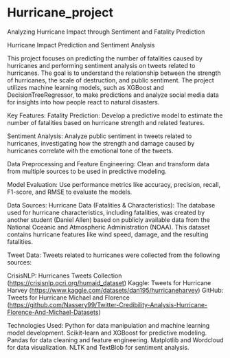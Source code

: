 # Hurricane_project
Analyzing Hurricane Impact through Sentiment and Fatality Prediction

Hurricane Impact Prediction and Sentiment Analysis

This project focuses on predicting the number of fatalities caused by hurricanes and performing sentiment analysis on tweets related to hurricanes. The goal is to understand the relationship between the strength of hurricanes, the scale of destruction, and public sentiment. The project utilizes machine learning models, such as XGBoost and DecisionTreeRegressor, to make predictions and analyze social media data for insights into how people react to natural disasters.

Key Features:
Fatality Prediction: Develop a predictive model to estimate the number of fatalities based on hurricane strength and related features.

Sentiment Analysis: Analyze public sentiment in tweets related to hurricanes, investigating how the strength and damage caused by hurricanes correlate with the emotional tone of the tweets.

Data Preprocessing and Feature Engineering: Clean and transform data from multiple sources to be used in predictive modeling.

Model Evaluation: Use performance metrics like accuracy, precision, recall, F1-score, and RMSE to evaluate the models.

Data Sources:
Hurricane Data (Fatalities & Characteristics):
The database used for hurricane characteristics, including fatalities, was created by another student (Daniel Allen) based on publicly available data from the National Oceanic and Atmospheric Administration (NOAA). This dataset contains hurricane features like wind speed, damage, and the resulting fatalities.

Tweet Data:
Tweets related to hurricanes were collected from the following sources:

CrisisNLP: Hurricanes Tweets Collection (https://crisisnlp.qcri.org/humaid_dataset)
Kaggle: Tweets for Hurricane Harvey (https://www.kaggle.com/datasets/dan195/hurricaneharvey)
GitHub: Tweets for Hurricane Michael and Florence (https://github.com/Nassery99/Twitter-Credibility-Analysis-Hurricane-Florence-And-Michael-Datasets)

Technologies Used:
Python for data manipulation and machine learning model development.
Scikit-learn and XGBoost for predictive modeling.
Pandas for data cleaning and feature engineering.
Matplotlib and Wordcloud for data visualization.
NLTK and TextBlob for sentiment analysis.
